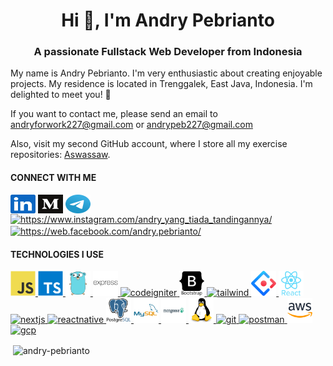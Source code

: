 <h1 align="center">Hi 👋, I'm Andry Pebrianto</h1>
  <h3 align="center">A passionate Fullstack Web Developer from Indonesia</h3>
  <p>My name is Andry Pebrianto. I'm very enthusiastic about creating enjoyable projects. My residence is located in
    Trenggalek, East Java, Indonesia. I'm delighted to meet you! 🙂</p>

  <p>If you want to contact me, please send an email to <a href="mailto:andryforwork227@gmail.com"
      target="_blank">andryforwork227@gmail.com</a> or <a href="mailto:andrypeb227@gmail.com"
      target="_blank">andrypeb227@gmail.com</a></p>

  <p>Also, visit my second GitHub account, where I store all my exercise repositories: <a
      href="https://github.com/Aswassaw" target="_blank">Aswassaw</a>.</p>

  <h4 align="left">CONNECT WITH ME</h4>
  <p align="left">
    <a href="https://linkedin.com/in/https://www.linkedin.com/in/andry-pebrianto/" target="blank"><img align="center"
        src="./icons/linkedin.svg" alt="https://www.linkedin.com/in/andry-pebrianto/" height="30" width="40" /></a>
    <a href="https://medium.com/https://medium.com/@andry-pebrianto" target="blank"><img align="center"
        src="./icons/medium.svg" alt="https://medium.com/@andry-pebrianto" height="30" width="40" /></a>
    <a href="https://t.me/aswassaw/" target="blank"><img align="center" src="./icons/telegram.svg"
        alt="https://t.me/aswassaw/" height="30" width="40" /></a>
    <a href="https://instagram.com/https://www.instagram.com/andry_yang_tiada_tandingannya/" target="blank"><img
        align="center"
        src="https://raw.githubusercontent.com/rahuldkjain/github-profile-readme-generator/master/src/images/icons/Social/instagram.svg"
        alt="https://www.instagram.com/andry_yang_tiada_tandingannya/" height="30" width="40" /></a>
    <a href="https://fb.com/https://web.facebook.com/andry.pebrianto/" target="blank"><img align="center"
        src="https://raw.githubusercontent.com/rahuldkjain/github-profile-readme-generator/master/src/images/icons/Social/facebook.svg"
        alt="https://web.facebook.com/andry.pebrianto/" height="30" width="40" /></a>
  </p>

  <h4 align="left">TECHNOLOGIES I USE</h4>

  <p align="left">
    <a href="https://developer.mozilla.org/en-US/docs/Web/JavaScript" target="_blank" rel="noreferrer"> <img
        src="https://raw.githubusercontent.com/devicons/devicon/master/icons/javascript/javascript-original.svg"
        alt="javascript" width="40" height="40" title="Javascript" /> </a>
    <a href="https://www.typescriptlang.org/" target="_blank" rel="noreferrer"> <img
        src="https://raw.githubusercontent.com/devicons/devicon/master/icons/typescript/typescript-original.svg"
        alt="typescript" width="40" height="40" title="Typescript" /> </a>
    <a href="https://golang.org" target="_blank" rel="noreferrer"> <img
        src="https://raw.githubusercontent.com/devicons/devicon/master/icons/go/go-original.svg" alt="go" width="40"
        height="40" title="Golang" /> </a>
    <a href="https://expressjs.com" target="_blank" rel="noreferrer"> <img
        src="https://raw.githubusercontent.com/devicons/devicon/master/icons/express/express-original-wordmark.svg"
        alt="express" width="40" height="40" title="Express" /> </a>
    <a href="https://codeigniter.com" target="_blank" rel="noreferrer"> <img
        src="https://cdn.worldvectorlogo.com/logos/codeigniter.svg" alt="codeigniter" width="40" height="40"
        title="CodeIgniter 4" /> </a>
    <a href="https://getbootstrap.com" target="_blank" rel="noreferrer"> <img
        src="https://raw.githubusercontent.com/devicons/devicon/master/icons/bootstrap/bootstrap-plain-wordmark.svg"
        alt="bootstrap" width="40" height="40" title="Bootstrap 5 " /> </a>
    <a href="https://tailwindcss.com/" target="_blank" rel="noreferrer"> <img
        src="https://www.vectorlogo.zone/logos/tailwindcss/tailwindcss-icon.svg" alt="tailwind" width="40" height="40"
        title="Tailwind" /> </a>
    <a href="https://ant.design/" target="_blank" rel="noreferrer"> <img src="./icons/antd.svg" alt="antdesign"
        width="40" height="40" title="Ant Design" /> </a>
    <a href="https://reactjs.org/" target="_blank" rel="noreferrer"> <img
        src="https://raw.githubusercontent.com/devicons/devicon/master/icons/react/react-original-wordmark.svg"
        alt="react" width="40" height="40" title="React" /> </a>
    <a href="https://nextjs.org/" target="_blank" rel="noreferrer"> <img
        src="https://cdn.worldvectorlogo.com/logos/nextjs-2.svg" alt="nextjs" width="40" height="40"
        title="Next" /> </a>
    <a href="https://reactnative.dev/" target="_blank" rel="noreferrer"> <img
        src="https://reactnative.dev/img/header_logo.svg" alt="reactnative" width="40" height="40" title="React Native" />
    </a>
    <a href="https://www.postgresql.org" target="_blank" rel="noreferrer"> <img
        src="https://raw.githubusercontent.com/devicons/devicon/master/icons/postgresql/postgresql-original-wordmark.svg"
        alt="postgresql" width="40" height="40" title="PostgreSQL" /> </a>
    <a href="https://www.mysql.com/" target="_blank" rel="noreferrer"> <img
        src="https://raw.githubusercontent.com/devicons/devicon/master/icons/mysql/mysql-original-wordmark.svg"
        alt="mysql" width="40" height="40" title="MySQL" /> </a>
    <a href="https://mongoosejs.com/" target="_blank" rel="noreferrer"> <img src="./icons/mongoose.svg" alt="mongoose"
        width="40" height="40" title="Mongoose" /> </a>
    <a href="https://www.linux.org/" target="_blank" rel="noreferrer"> <img
        src="https://raw.githubusercontent.com/devicons/devicon/master/icons/linux/linux-original.svg" alt="linux"
        width="40" height="40" title="Linux" /> </a>
    <a href="https://git-scm.com/" target="_blank" rel="noreferrer"> <img
        src="https://www.vectorlogo.zone/logos/git-scm/git-scm-icon.svg" alt="git" width="40" height="40"
        title="Git" /> </a>
    <a href="https://postman.com" target="_blank" rel="noreferrer"> <img
        src="https://www.vectorlogo.zone/logos/getpostman/getpostman-icon.svg" alt="postman" width="40" height="40"
        title="Postman" /> </a>
    <a href="https://aws.amazon.com" target="_blank" rel="noreferrer"> <img
        src="https://raw.githubusercontent.com/devicons/devicon/master/icons/amazonwebservices/amazonwebservices-original-wordmark.svg"
        alt="aws" width="40" height="40" title="Amazon Web Service" /> </a>
    <a href="https://cloud.google.com" target="_blank" rel="noreferrer"> <img
        src="https://www.vectorlogo.zone/logos/google_cloud/google_cloud-icon.svg" alt="gcp" width="40" height="40"
        title="Google Cloud Platform" /> </a>
  </p>

  <p>&nbsp;<img align="center"
      src="https://github-readme-stats.vercel.app/api?username=andry-pebrianto&show_icons=true&locale=en"
      alt="andry-pebrianto" /></p>
